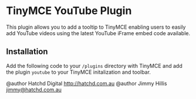 TinyMCE YouTube Plugin
======================

This plugin allows you to add a tooltip to TinyMCE enabling users to easily
add YouTube videos using the latest YouTube iFrame embed code available.

## Installation

Add the following code to your `/plugins` directory with TinyMCE and add the
plugin `youtube` to your TinyMCE initalization and toolbar.

@author Hatchd Digital <http://hatchd.com.au>
@author Jimmy Hillis <jimmy@hatchd.com.au>
